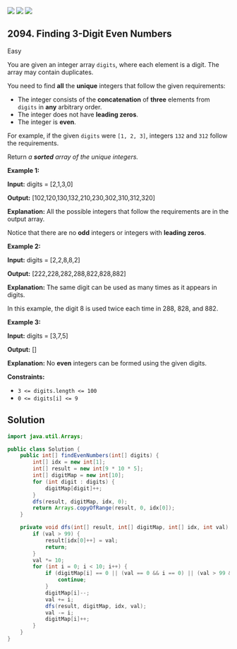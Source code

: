 [![](https://img.shields.io/github/stars/javadev/LeetCode-in-Java?label=Stars&style=flat-square)](https://github.com/javadev/LeetCode-in-Java)
[![](https://img.shields.io/github/forks/javadev/LeetCode-in-Java?label=Fork%20me%20on%20GitHub%20&style=flat-square)](https://github.com/javadev/LeetCode-in-Java/fork)
[![](https://img.shields.io/badge/-LeetCode%20in%20Kotlin-blue?style=flat-square)](https://github.com/javadev/LeetCode-in-Kotlin)

## 2094\. Finding 3-Digit Even Numbers

Easy

You are given an integer array `digits`, where each element is a digit. The array may contain duplicates.

You need to find **all** the **unique** integers that follow the given requirements:

*   The integer consists of the **concatenation** of **three** elements from `digits` in **any** arbitrary order.
*   The integer does not have **leading zeros**.
*   The integer is **even**.

For example, if the given `digits` were `[1, 2, 3]`, integers `132` and `312` follow the requirements.

Return _a **sorted** array of the unique integers._

**Example 1:**

**Input:** digits = [2,1,3,0]

**Output:** [102,120,130,132,210,230,302,310,312,320]

**Explanation:** All the possible integers that follow the requirements are in the output array.

Notice that there are no **odd** integers or integers with **leading zeros**. 

**Example 2:**

**Input:** digits = [2,2,8,8,2]

**Output:** [222,228,282,288,822,828,882]

**Explanation:** The same digit can be used as many times as it appears in digits.

In this example, the digit 8 is used twice each time in 288, 828, and 882. 

**Example 3:**

**Input:** digits = [3,7,5]

**Output:** []

**Explanation:** No **even** integers can be formed using the given digits. 

**Constraints:**

*   `3 <= digits.length <= 100`
*   `0 <= digits[i] <= 9`

## Solution

```java
import java.util.Arrays;

public class Solution {
    public int[] findEvenNumbers(int[] digits) {
        int[] idx = new int[1];
        int[] result = new int[9 * 10 * 5];
        int[] digitMap = new int[10];
        for (int digit : digits) {
            digitMap[digit]++;
        }
        dfs(result, digitMap, idx, 0);
        return Arrays.copyOfRange(result, 0, idx[0]);
    }

    private void dfs(int[] result, int[] digitMap, int[] idx, int val) {
        if (val > 99) {
            result[idx[0]++] = val;
            return;
        }
        val *= 10;
        for (int i = 0; i < 10; i++) {
            if (digitMap[i] == 0 || (val == 0 && i == 0) || (val > 99 && (i & 1) == 1)) {
                continue;
            }
            digitMap[i]--;
            val += i;
            dfs(result, digitMap, idx, val);
            val -= i;
            digitMap[i]++;
        }
    }
}
```